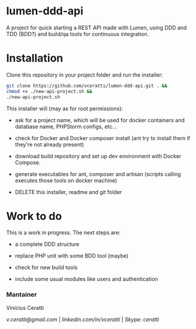 # lumen-ddd-api
A project for quick starting a REST API made with Lumen, using DDD and TDD (BDD?) and build/qa tools for continuous integration.

# Installation

Clone this repository in your project folder and run the installer:

```bash
git clone https://github.com/vceratti/lumen-ddd-api.git . &&
chmod +x ./new-api-project.sh &&
./new-api-project.sh
```

This installer will (may as for root permissions):

* ask for a project name, which will be used for docker containers and database name, PHPStorm configs, etc...

* check for Docker and Docker composer install (ant try to install them if they're not already present)

* download build repository and set up dev environment with Docker Compose. 

* generate executables for ant, composer and artisan (scripts calling executes those tools on docker machine)

* DELETE this installer, readme and git folder

# Work to do

This is a work in progress. The next steps are:

* a complete DDD structure

* replace PHP unit with some BDD tool (maybe)

* check for new build tools

* include some usual modules like users and authentication


### Mantainer  ###

Vinícius Ceratti

_v.ceratti@gmail.com_ |  _linkedin.com/in/vceratti_ | _Skype: ceratti_
